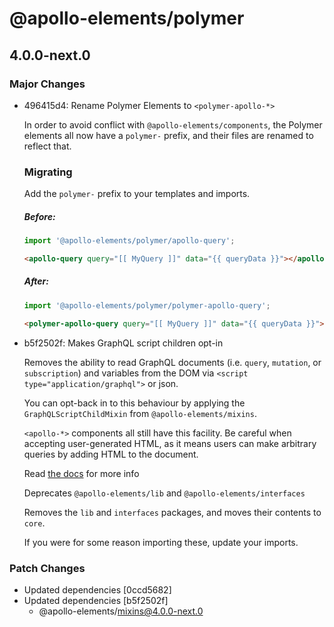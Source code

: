 # @apollo-elements/polymer

## 4.0.0-next.0
### Major Changes

- 496415d4: Rename Polymer Elements to `<polymer-apollo-*>`
  
  In order to avoid conflict with `@apollo-elements/components`, the Polymer elements all now have a `polymer-` prefix, and their files are renamed to reflect that.
  
  ### Migrating
  Add the `polymer-` prefix to your templates and imports.
  
  ##### Before:
  
  ```js
  import '@apollo-elements/polymer/apollo-query';
  ```
  ```html
  <apollo-query query="[[ MyQuery ]]" data="{{ queryData }}"></apollo-query>
  ```
  
  ##### After:
  
  ```js
  import '@apollo-elements/polymer/polymer-apollo-query';
  ```
  ```html
  <polymer-apollo-query query="[[ MyQuery ]]" data="{{ queryData }}"></polymer-apollo-query>
  ```
- b5f2502f: Makes GraphQL script children opt-in
  
  Removes the ability to read GraphQL documents (i.e. `query`, `mutation`, or `subscription`) and variables from the DOM via `<script type="application/graphql">` or json.
  
  You can opt-back in to this behaviour by applying the `GraphQLScriptChildMixin` from `@apollo-elements/mixins`.
  
  `<apollo-*>` components all still have this facility. Be careful when accepting user-generated HTML, as it means users can make arbitrary queries by adding HTML to the document.
  
  Read [the docs](https://apolloelements.dev/api/libraries/mixins/graphql-script-child-mixin/) for more info
  
  Deprecates `@apollo-elements/lib` and `@apollo-elements/interfaces`
  
  Removes the `lib` and `interfaces` packages, and moves their contents to `core`.
  
  If you were for some reason importing these, update your imports.

### Patch Changes

- Updated dependencies [0ccd5682]
- Updated dependencies [b5f2502f]
  - @apollo-elements/mixins@4.0.0-next.0
